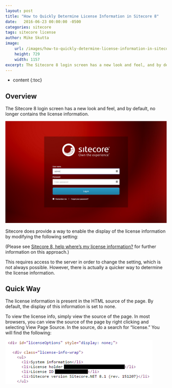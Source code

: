 ```yaml
---
layout: post
title: "How to Quickly Determine License Information in Sitecore 8"
date:   2016-06-23 00:00:00 -0500
categories: sitecore
tags: sitecore license
author: Mike Skutta
image:
    url: /images/how-to-quickly-determine-license-information-in-sitecore-8/login.png
    height: 729
    width: 1157
excerpt: The Sitecore 8 login screen has a new look and feel, and by default, no longer contains the license information. 
---
```


* content
{:toc}

## Overview

The Sitecore 8 login screen has a new look and feel, and by default, no longer contains the license information.

![Sitecore Login](/images/how-to-quickly-determine-license-information-in-sitecore-8/login.png)

Sitecore does provide a way to enable the display of the license information by modifying the following setting:

<setting name=”Login.DisableLicenseInfo” value=”true” /> (Please see [Sitecore 8, help where’s my license information?](http://www.newguid.net/sitecore/2014/sitecore-8-help-wheres-license-information/) for further information on this approach.) 

This requires access to the server in order to change the setting, which is not always possible. However, there is actually a quicker way to determine the license information.

## Quick Way

The license information is present in the HTML source of the page. By default, the display of this information is set to none.

To view the license info, simply view the source of the page. In most browsers, you can view the source of the page by right clicking and selecting View Page Source. In the source, do a search for “license.” You will find the following:

![Source](/images/how-to-quickly-determine-license-information-in-sitecore-8/source.png)